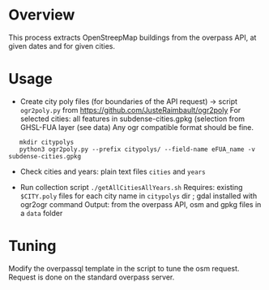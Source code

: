 

# Overview

This process extracts OpenStreepMap buildings from the overpass API, at given dates and for given cities.

# Usage

 - Create city poly files (for boundaries of the API request) -> script `ogr2poly.py` from https://github.com/JusteRaimbault/ogr2poly
For selected cities: all features in subdense-cities.gpkg (selection from GHSL-FUA layer (see data)
Any ogr compatible format should be fine.

```
   mkdir citypolys
   python3 ogr2poly.py --prefix citypolys/ --field-name eFUA_name -v subdense-cities.gpkg
```

 - Check cities and years: plain text files `cities` and `years`

 - Run collection script `./getAllCitiesAllYears.sh`
   Requires: existing `$CITY.poly` files for each city name in `citypolys` dir ; gdal installed with ogr2ogr command
   Output: from the overpass API, osm and gpkg files in a `data` folder

# Tuning

Modify the overpassql template in the script to tune the osm request.
Request is done on the standard overpass server.


